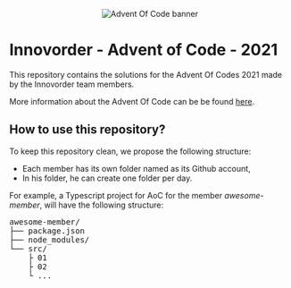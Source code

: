<p align="center">
  <img src="https://i.imgur.com/GfNxstf.png" alt="Advent Of Code banner" />
</p>

# Innovorder - Advent of Code - 2021

This repository contains the solutions for the Advent Of Codes 2021 made by the Innovorder team members.

More information about the Advent Of Code can be be found [here](https://adventofcode.com/).

## How to use this repository?

To keep this repository clean, we propose the following structure:
- Each member has its own folder named as its Github account,
- In his folder, he can create one folder per day.

For example, a Typescript project for AoC for the member _awesome-member_, will have the following structure:

<pre>
awesome-member/
├── package.json
├── node_modules/
└── src/
    ├ 01
    ├ 02
    └ ...
</pre>
